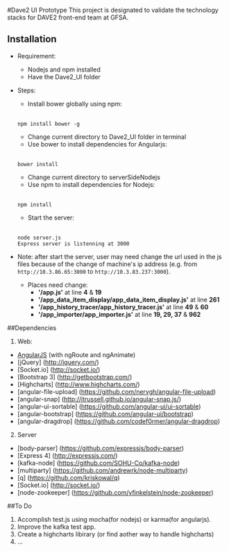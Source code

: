 #Dave2 UI Prototype
  This project is designated to validate the technology stacks for DAVE2 front-end team at GFSA.
## Installation

* Requirement: 
  * Nodejs and npm installed
  * Have the Dave2_UI folder
  
* Steps:
  * Install bower globally using npm:
  <br><br>
  ```
  npm install bower -g
  ```
  * Change current directory to Dave2_UI folder in terminal
  * Use bower to install dependencies for Angularjs:
  <br><br>
  ```
  bower install
  ```
  * Change current directory to serverSideNodejs
  * Use npm to install dependencies for Nodejs:
  <br><br>
  ```
  npm install
  ```
  * Start the server:
  <br><br>
  ```
  node server.js
  Express server is listenning at 3000
  ```
* Note: 
after start the server, user may need change the url used in the js files because of the change of machine's ip address (e.g. from `http://10.3.86.65:3000` to `http://10.3.83.237:3000`).
  - Places need change:
    - **'/app.js'** at line **4** & **19**
    - **'/app_data_item_display/app_data_item_display.js'** at line **261**
    - **'/app_history_tracer/app_history_tracer.js'** at line **49** & **60**
    - **'/app_importer/app_importer.js'** at line **19, 29, 37** & **962**
  

##Dependencies
1. Web:
  - [AngularJS](https://angularjs.org/) (with ngRoute and ngAnimate) 
  - [jQuery] (http://jquery.com/)
  - [Socket.io] (http://socket.io/)
  - [Bootstrap 3] (http://getbootstrap.com/)
  - [Highcharts] (http://www.highcharts.com/)
  - [angular-file-upload] (https://github.com/nervgh/angular-file-upload)
  - [angular-snap] (http://jtrussell.github.io/angular-snap.js/)
  - [angular-ui-sortable] (https://github.com/angular-ui/ui-sortable)
  - [angular-bootstrap] (https://github.com/angular-ui/bootstrap)
  - [angular-dragdrop] (https://github.com/codef0rmer/angular-dragdrop)

2. Server
  - [body-parser] (https://github.com/expressjs/body-parser)
  - [Express 4] (http://expressjs.com/)
  - [kafka-node] (https://github.com/SOHU-Co/kafka-node)
  - [multiparty] (https://github.com/andrewrk/node-multiparty)
  - [q] (https://github.com/kriskowal/q)
  - [Socket.io] (http://socket.io/)
  - [node-zookeeper] (https://github.com/yfinkelstein/node-zookeeper)

##To Do
1. Accomplish test.js using mocha(for nodejs) or karma(for angularjs).
2. Improve the kafka test app.
3. Create a highcharts libirary (or find aother way to handle highcharts)
4. ...
